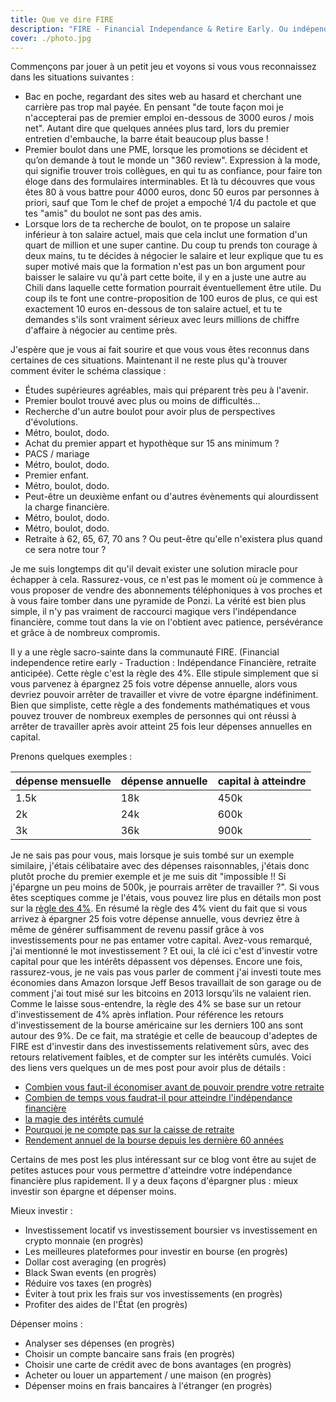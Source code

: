 ```yaml
---
title: Que ve dire FIRE
description: "FIRE - Financial Independance & Retire Early. Ou indépendance financière et retraite anticipée"
cover: ./photo.jpg
---
```


Commençons par jouer à un petit jeu et voyons si vous vous reconnaissez dans les situations suivantes :

- Bac en poche, regardant des sites web au hasard et cherchant une carrière pas trop mal payée. En pensant "de toute façon moi je n'accepterai pas de premier emploi en-dessous de 3000 euros / mois net". Autant dire que quelques années plus tard, lors du premier entretien d'embauche, la barre était beaucoup plus basse !
- Premier boulot dans une PME, lorsque les promotions se décident et qu’on demande à tout le monde un "360 review". Expression à la mode, qui signifie trouver trois collègues, en qui tu as confiance, pour faire ton éloge dans des formulaires interminables. Et là tu découvres que vous êtes 80 à vous battre pour 4000 euros, donc 50 euros par personnes à priori, sauf que Tom le chef de projet a empoché 1/4 du pactole et que tes "amis" du boulot ne sont pas des amis.
- Lorsque lors de ta recherche de boulot, on te propose un salaire inférieur à ton salaire actuel, mais que cela inclut une formation d'un quart de million et une super cantine. Du coup tu prends ton courage à deux mains, tu te décides à négocier le salaire et leur explique que tu es super motivé mais que la formation n'est pas un bon argument pour baisser le salaire vu qu'à part cette boite, il y en a juste une autre au Chili dans laquelle cette formation pourrait éventuellement être utile. Du coup ils te font une contre-proposition de 100 euros de plus, ce qui est exactement 10 euros en-dessous de ton salaire actuel, et tu te demandes s'ils sont vraiment sérieux avec leurs millions de chiffre d'affaire à négocier au centime près.

J'espère que je vous ai fait sourire et que vous vous êtes reconnus dans certaines de ces situations. Maintenant il ne reste plus qu'à trouver comment éviter le schéma classique :

- Études supérieures agréables, mais qui préparent très peu à l'avenir.
- Premier boulot trouvé avec plus ou moins de difficultés…
- Recherche d'un autre boulot pour avoir plus de perspectives d'évolutions.
- Métro, boulot, dodo.
- Achat du premier appart et hypothèque sur 15 ans minimum ?
- PACS / mariage
- Métro, boulot, dodo.
- Premier enfant.
- Métro, boulot, dodo.
- Peut-être un deuxième enfant ou d'autres évènements qui alourdissent la charge financière.
- Métro, boulot, dodo.
- Métro, boulot, dodo.
- Retraite à 62, 65, 67, 70 ans ? Ou peut-être qu'elle n'existera plus quand ce sera notre tour ?

Je me suis longtemps dit qu'il devait exister une solution miracle pour échapper à cela. Rassurez-vous, ce n'est pas le moment où je commence à vous proposer de vendre des abonnements téléphoniques à vos proches et à vous faire tomber dans une pyramide de Ponzi. La vérité est bien plus simple, il n'y pas vraiment de raccourci magique vers l'indépendance financière, comme tout dans la vie on l'obtient avec patience, persévérance et grâce à de nombreux compromis.

Il y a une règle sacro-sainte dans la communauté FIRE. (Financial independence retire early - Traduction : Indépendance Financière, retraite anticipée). Cette règle c'est la règle des 4%. Elle stipule simplement que si vous parvenez à épargnez 25 fois votre dépense annuelle, alors vous devriez pouvoir arrêter de travailler et vivre de votre épargne indéfiniment. Bien que simpliste, cette règle a des fondements mathématiques et vous pouvez trouver de nombreux exemples de personnes qui ont réussi à arrêter de travailler après avoir atteint 25 fois leur dépenses annuelles en capital.

Prenons quelques exemples :

|dépense mensuelle|dépense annuelle|capital à atteindre|
|:-|:-|:-|
|1.5k|18k|450k|
|2k|24k|600k|
|3k|36k|900k|

Je ne sais pas pour vous, mais lorsque je suis tombé sur un exemple similaire, j'étais célibataire avec des dépenses raisonnables, j'étais donc plutôt proche du premier exemple et je me suis dit "impossible !! Si j'épargne un peu moins de 500k, je pourrais arrêter de travailler ?". Si vous êtes sceptiques comme je l'étais, vous pouvez lire plus en détails mon post sur la [règle des 4%](/economies-avant-independance-financiere). En résumé la règle des 4% vient du fait que si vous arrivez à épargner 25 fois votre dépense annuelle, vous devriez être à même de générer suffisamment de revenu passif grâce à vos investissements pour ne pas entamer votre capital.
Avez-vous remarqué, j'ai mentionné le mot investissement ? Et oui, la clé ici c'est d'investir votre capital pour que les intérêts dépassent vos dépenses. Encore une fois, rassurez-vous, je ne vais pas vous parler de comment j'ai investi toute mes économies dans Amazon lorsque Jeff Besos travaillait de son garage ou de comment j'ai tout misé sur les bitcoins en 2013 lorsqu’ils ne valaient rien.
Comme le laisse sous-entendre, la règle des 4% se base sur un retour d'investissement de 4% après inflation. Pour référence les retours d'investissement de la bourse américaine sur les derniers 100 ans sont autour des 9%. De ce fait, ma stratégie et celle de beaucoup d'adeptes de FIRE est d'investir dans des investissements relativement sûrs, avec des retours relativement faibles, et de compter sur les intérêts cumulés. Voici des liens vers quelques un de mes post pour avoir plus de détails :

- [Combien vous faut-il économiser avant de pouvoir prendre votre retraite](/economies-avant-independance-financiere)
- [Combien de temps vous faudrat-il pour atteindre l'indépendance financière](/temps-avant-independance-financiere)
- [la magie des intérêts cumulé](/magie-des-interets-cumule)
- [Pourquoi je ne compte pas sur la caisse de retraite](/pourquoi-ne-pas-compter-sur-la-caisse-de-retraite)
- [Rendement annuel de la bourse depuis les dernière 60 années](/rendement-historique-bourse)

Certains de mes post les plus intéressant sur ce blog vont être au sujet de petites astuces pour vous permettre d'atteindre votre indépendance financière plus rapidement. Il y a deux façons d'épargner plus : mieux investir son épargne et dépenser moins.

Mieux investir :
- Investissement locatif vs investissement boursier vs investissement en crypto monnaie (en progrès)
- Les meilleures plateformes pour investir en bourse (en progrès)
- Dollar cost averaging (en progrès)
- Black Swan events (en progrès)
- Réduire vos taxes (en progrès)
- Éviter à tout prix les frais sur vos investissements (en progrès)
- Profiter des aides de l'État (en progrès)

Dépenser moins :
- Analyser ses dépenses (en progrès)
- Choisir un compte bancaire sans frais (en progrès)
- Choisir une carte de crédit avec de bons avantages (en progrès)
- Acheter ou louer un appartement / une maison (en progrès)
- Dépenser moins en frais bancaires à l'étranger (en progrès)

